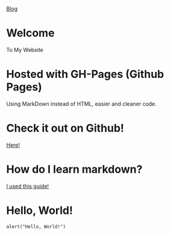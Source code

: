 [Blog](/blog) []() []() []()
# Welcome
To My Website
# Hosted with GH-Pages (Github Pages)
Using MarkDown instead of HTML, easier and cleaner code.
# Check it out on Github!
[Here!](https://github.com/JaydenDev/jaydendev.github.io)
# How do I learn markdown?
[I used this guide!](https://www.markdownguide.org/basic-syntax/)
# Hello, World!
```
alert("Hello, World!")
```
